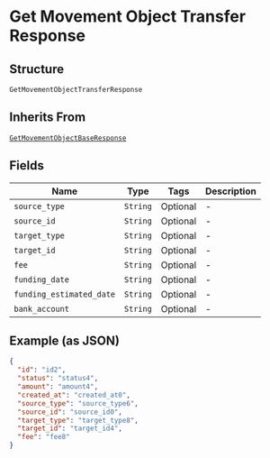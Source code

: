 
# Get Movement Object Transfer Response

## Structure

`GetMovementObjectTransferResponse`

## Inherits From

[`GetMovementObjectBaseResponse`](../../doc/models/get-movement-object-base-response.md)

## Fields

| Name | Type | Tags | Description |
|  --- | --- | --- | --- |
| `source_type` | `String` | Optional | - |
| `source_id` | `String` | Optional | - |
| `target_type` | `String` | Optional | - |
| `target_id` | `String` | Optional | - |
| `fee` | `String` | Optional | - |
| `funding_date` | `String` | Optional | - |
| `funding_estimated_date` | `String` | Optional | - |
| `bank_account` | `String` | Optional | - |

## Example (as JSON)

```json
{
  "id": "id2",
  "status": "status4",
  "amount": "amount4",
  "created_at": "created_at0",
  "source_type": "source_type6",
  "source_id": "source_id0",
  "target_type": "target_type8",
  "target_id": "target_id4",
  "fee": "fee8"
}
```

